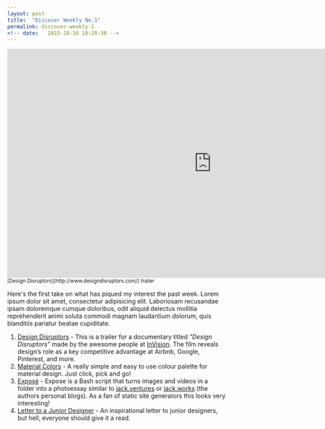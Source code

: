 ```yaml
---
layout: post
title:  "Discover Weekly No.1"
permalink: discover-weekly-1
<!-- date:   2015-10-10 10:28:30 -->
---
```


<p><iframe src="https://player.vimeo.com/video/140875675?color=c98c55&title=0&byline=0&portrait=0" width="940" height="528" frameborder="0" webkitallowfullscreen mozallowfullscreen allowfullscreen></iframe>
<small class="caption">[Design Disruptors](http://www.designdisruptors.com/) trailer</small>
</p>

Here's the first take on what has piqued my interest the past week. Lorem ipsum dolor sit amet, consectetur adipisicing elit. Laboriosam recusandae ipsam doloremque cumque doloribus, odit aliquid delectus mollitia reprehenderit animi soluta commodi magnam laudantium dolorum, quis blanditiis pariatur beatae cupiditate.


1. [Design Disruptors](http://www.designdisruptors.com/) - This is a trailer for a documentary titled _"Design Disruptors"_ made by the awesome people at [InVision](http://invisionapp.com). The film reveals design’s role as a key competitive advantage at Airbnb, Google, Pinterest, and more.
2. [Material Colors](http://materialuicolors.co/) - A really simple and easy to use colour palette for material design. Just click, pick and go!
3. [Exposé]() - Expose is a Bash script that turns images and videos in a folder into a photoessay similar to [jack.ventures](http://jack.ventures) or [jack.works](http://jack.works) (the authors personal blogs). As a fan of static site generators this looks very interesting!
4. [Letter to a Junior Designer](http://alistapart.com/column/letter-to-a-junior-designer) - An inspirational letter to junior designers, but hell, everyone should give it a read.